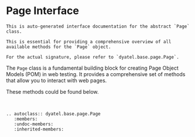 # Page Interface

```{warning}
This is auto-generated interface documentation for the abstract `Page` class. 

This is essential for providing a comprehensive overview of all available methods for the `Page` object.

For the actual signature, please refer to `dyatel.base.page.Page`.
```

The `Page` class is a fundamental building block for creating Page Object Models (POM) in web testing. 
It provides a comprehensive set of methods that allow you to interact with web pages. 

These methods could be found below.

<br>

```{eval-rst}  
.. autoclass:: dyatel.base.page.Page
   :members:
   :undoc-members:
   :inherited-members:
```